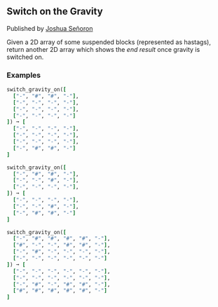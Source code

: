 ## Switch on the Gravity

Published by  [Joshua Señoron](https://edabit.com/user/PXAcsKkssS2yLyDv2) 

Given a 2D array of some suspended blocks (represented as hastags), return another 2D array which shows the _end result_ once gravity is switched on.

### Examples
``` ruby
switch_gravity_on([
  ["-", "#", "#", "-"],
  ["-", "-", "-", "-"],
  ["-", "-", "-", "-"],
  ["-", "-", "-", "-"]
]) ➞ [
  ["-", "-", "-", "-"],
  ["-", "-", "-", "-"],
  ["-", "-", "-", "-"],
  ["-", "#", "#", "-"]
]

switch_gravity_on([
  ["-", "#", "#", "-"],
  ["-", "-", "#", "-"],
  ["-", "-", "-", "-"],
]) ➞ [
  ["-", "-", "-", "-"],
  ["-", "-", "#", "-"],
  ["-", "#", "#", "-"]
]

switch_gravity_on([
  ["-", "#", "#", "#", "#", "-"],
  ["#", "-", "-", "#", "#", "-"],
  ["-", "#", "-", "-", "-", "-"],
  ["-", "-", "-", "-", "-", "-"]
]) ➞ [
  ["-", "-", "-", "-", "-", "-"],
  ["-", "-", "-", "-", "-", "-"],
  ["-", "#", "-", "#", "#", "-"],
  ["#", "#", "#", "#", "#", "-"]
]
```